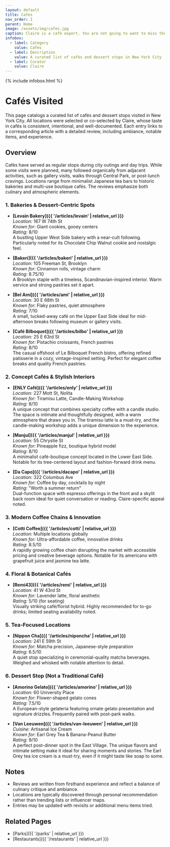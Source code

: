 ```yaml
---
layout: default
title: Cafes
nav_order: 1
parent: Home
image: /assets/img/cafes.jpg
caption: Claire is a café expert. You are not going to want to miss these.
infobox:
  - label: Category
    value: Cafes
  - label: Description
    value: A curated list of cafés and dessert stops in New York City
  - label: Curator
    value: Claire
---
```


{% include infobox.html %}

# Cafés Visited

This page catalogs a curated list of cafés and dessert stops visited in New York City. All locations were selected or co-selected by Claire, whose taste in cafés is consistent, intentional, and well-documented. Each entry links to a corresponding article with a detailed review, including ambiance, notable items, and experience.

## Overview

Cafés have served as regular stops during city outings and day trips. While some visits were planned, many followed organically from adjacent activities, such as gallery visits, walks through Central Park, or post-lunch cravings. Locations range from minimalist Japanese tea bars to historic bakeries and multi-use boutique cafés. The reviews emphasize both culinary and atmospheric elements.


### 1. **Bakeries & Dessert-Centric Spots**

- **[Levain Bakery]({{ '/articles/levain' | relative_url }})**  
  *Location:* 167 W 74th St  
  *Known for:* Giant cookies, gooey centers  
  *Rating:* 8/10  
  A bustling Upper West Side bakery with a near-cult following. Particularly noted for its Chocolate Chip Walnut cookie and nostalgic feel.

- **[Bakeri]({{ '/articles/bakeri' | relative_url }})**  
  *Location:* 105 Freeman St, Brooklyn  
  *Known for:* Cinnamon rolls, vintage charm  
  *Rating:* 8.75/10  
  A Brooklyn staple with a timeless, Scandinavian-inspired interior. Warm service and strong pastries set it apart.

- **[Bel Ami]({{ '/articles/ami' | relative_url }})**  
  *Location:* 30 E 68th St  
  *Known for:* Flaky pastries, quiet atmosphere  
  *Rating:* 7/10  
  A small, tucked-away café on the Upper East Side ideal for mid-afternoon breaks following museum or gallery visits.

- **[Café Bilboquet]({{ '/articles/bilbo' | relative_url }})**  
  *Location:* 25 E 63rd St  
  *Known for:* Pistachio croissants, French pastries  
  *Rating:* 8/10  
  The casual offshoot of Le Bilboquet French bistro, offering refined patisserie in a cozy, vintage-inspired setting. Perfect for elegant coffee breaks and quality French pastries.

### 2. **Concept Cafés & Stylish Interiors**

- **[ENLY Café]({{ '/articles/enly' | relative_url }})**  
  *Location:* 227 Mott St, Nolita  
  *Known for:* Tiramisu Latte, Candle-Making Workshop  
  *Rating:* 8/10  
  A unique concept that combines specialty coffee with a candle studio. The space is intimate and thoughtfully designed, with a warm atmosphere that draws you in. The tiramisu latte is a must-try, and the candle-making workshop adds a unique dimension to the experience.

- **[Manjul]({{ '/articles/manjul' | relative_url }})**  
  *Location:* 55 Chrystie St  
  *Known for:* Pineapple fizz, boutique hybrid model  
  *Rating:* 8/10  
  A minimalist café-boutique concept located in the Lower East Side. Notable for its tree-centered layout and fashion-forward drink menu.

- **[Da Capo]({{ '/articles/dacapo' | relative_url }})**  
  *Location:* 322 Columbus Ave  
  *Known for:* Coffee by day, cocktails by night  
  *Rating:* "Worth a summer return"  
  Dual-function space with espresso offerings in the front and a skylit back room ideal for quiet conversation or reading. Claire-specific appeal noted.

### 3. **Modern Coffee Chains & Innovation**

- **[Cotti Coffee]({{ '/articles/cotti' | relative_url }})**  
  *Location:* Multiple locations globally  
  *Known for:* Ultra-affordable coffee, innovative drinks  
  *Rating:* 8.5/10  
  A rapidly growing coffee chain disrupting the market with accessible pricing and creative beverage options. Notable for its americano with grapefruit juice and jasmine tea latte.

### 4. **Floral & Botanical Cafés**

- **[Remi43]({{ '/articles/remi' | relative_url }})**  
  *Location:* 41 W 43rd St  
  *Known for:* Lavender latte, floral aesthetic  
  *Rating:* 5/10 (for seating)  
  Visually striking café/florist hybrid. Highly recommended for to-go drinks; limited seating availability noted.

### 5. **Tea-Focused Locations**

- **[Nippon Cha]({{ '/articles/niponcha' | relative_url }})**  
  *Location:* 241 E 59th St  
  *Known for:* Matcha precision, Japanese-style preparation  
  *Rating:* 6.5/10  
  A quiet stop specializing in ceremonial-quality matcha beverages. Weighed and whisked with notable attention to detail.

### 6. **Dessert Stop (Not a Traditional Café)**

- **[Amorino Gelato]({{ '/articles/amorino' | relative_url }})**  
  *Location:* 60 University Place  
  *Known for:* Flower-shaped gelato cones  
  *Rating:* 7.5/10  
  A European-style gelateria featuring ornate gelato presentation and signature drizzles. Frequently paired with post-park walks.

- **[Van Leeuwen]({{ '/articles/van-leeuwen' | relative_url }})**  
  *Cuisine:* Artisanal Ice Cream  
  *Known for:* Earl Grey Tea & Banana-Peanut Butter  
  *Rating:* 9/10  
  A perfect post-dinner spot in the East Village. The unique flavors and intimate setting make it ideal for sharing moments and stories. The Earl Grey tea ice cream is a must-try, even if it might taste like soap to some.

## Notes

- Reviews are written from firsthand experience and reflect a balance of culinary critique and ambiance.
- Locations are typically discovered through personal recommendation rather than trending lists or influencer maps.
- Entries may be updated with revisits or additional menu items tried.

## Related Pages

- [Parks]({{ '/parks' | relative_url }})  
- [Restaurants]({{ '/restaurants' | relative_url }})

